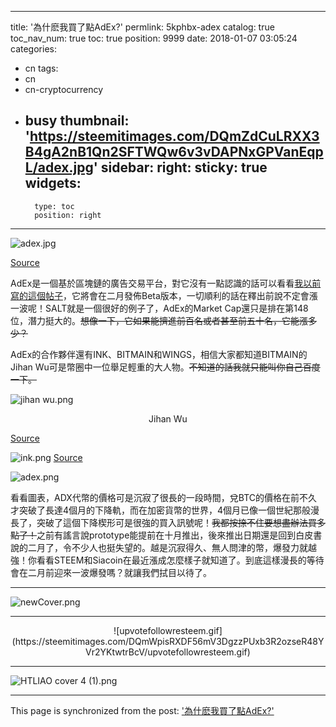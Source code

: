 
---
title: '為什麽我買了點AdEx?'
permlink: 5kphbx-adex
catalog: true
toc_nav_num: true
toc: true
position: 9999
date: 2018-01-07 03:05:24
categories:
- cn
tags:
- cn
- cn-cryptocurrency
- busy
thumbnail: 'https://steemitimages.com/DQmZdCuLRXX3B4gA2nB1Qn2SFTWQw6v3vDAPNxGPVanEqpL/adex.jpg'
sidebar:
    right:
        sticky: true
widgets:
    -
        type: toc
        position: right
---




![adex.jpg](https://steemitimages.com/DQmZdCuLRXX3B4gA2nB1Qn2SFTWQw6v3vDAPNxGPVanEqpL/adex.jpg)

[Source](http://bitcoinist.com/decentralized-ad-platform-developer-adex-announces-token-sale/)


AdEx是一個基於區塊鏈的廣告交易平台，對它沒有一點認識的話可以看看[我以前寫的這個帖子](https://steemit.com/cn/@htliao/adex)，它將會在二月發佈Beta版本，一切順利的話在釋出前說不定會漲一波呢！SALT就是一個很好的例子了，AdEx的Market Cap還只是排在第148位，潛力挺大的。~~想像一下，它如果能擠進前百名或者甚至前五十名，它能漲多少？~~

AdEx的合作夥伴還有INK、BITMAIN和WINGS，相信大家都知道BITMAIN的Jihan Wu可是幣圈中一位舉足輕重的大人物。~~不知道的話我就只能叫你自己百度一下。~~

![jihan wu.png](https://steemitimages.com/DQmR7XAP5K1d29ecHgcoTYmZQm9i6aqsUUYBJyMEHTAtt7Q/jihan%20wu.png)

<center>Jihan Wu</center>


[Source](https://www.bitsonline.com/future-bitcoin-2017-jihan-wu/)

![ink.png](https://steemitimages.com/DQmZRUqFGoV8XEjDDmFczPG1Tri3uvAPMnHH7Bhv1i9q5Dv/ink.png)
[Source](https://ink-global.com/news/ink-receives-5-nominations-travel-media-and-bsme-awards)


![adex.png](https://steemitimages.com/DQmQtHBBsFg7TKMHSNFQ5yMi7XxiQasYyi6NLZ4rWuay1p4/adex.png)


看看圖表，ADX代幣的價格可是沉寂了很長的一段時間，兌BTC的價格在前不久才突破了長達4個月的下降軌，而在加密貨幣的世界，4個月已像一個世紀那般漫長了，突破了這個下降楔形可是很強的買入訊號呢！~~我都按捺不住要想盡辦法買多點了！~~之前有謠言說prototype能提前在十月推出，後來推出日期還是回到白皮書說的二月了，令不少人也挺失望的。越是沉寂得久、無人問津的幣，爆發力就越強！你看看STEEM和Siacoin在最近漲成怎麼樣子就知道了。到底這樣漫長的等待會在二月前迎來一波爆發嗎？就讓我們拭目以待了。




<hr>

![newCover.png](https://steemitimages.com/DQmf5AG2bdGQHTgtDHMWmqzLxeMvgP493ndT9FMzYkqTEYM/newCover.png)


<hr>

<center>
![upvotefollowresteem.gif](https://steemitimages.com/DQmWpisRXDF56mV3DgzzPUxb3R2ozseR48YVr2YKtwtrBcV/upvotefollowresteem.gif)
</center>

<hr>

![HTLIAO cover 4 (1).png](https://steemitimages.com/DQmUZDtagcPK9Y1r4e4NKm4wd1uC8XECgY6PB4J2TmGhuJ4/HTLIAO%20cover%204%20(1).png)

- - -

This page is synchronized from the post: ['為什麽我買了點AdEx?'](https://steemit.com/@htliao/5kphbx-adex)

